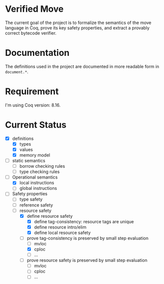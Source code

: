 # Verified Move

The current goal of the project is to formalize the semantics of the move language in Coq, prove its key safety properties, and extract a provably correct bytecode verifier.

# Documentation

The definitions used in the project are documented in more readable form in `document.*`.

# Requirement

I'm using Coq version: 8.16.

# Current Status
- [x] definitions
    - [x] types
    - [x] values
    - [x] memory model
- [ ] static semantics
    - [ ] borrow checking rules
    - [ ] type checking rules
- [ ] Operational semantics
    - [x] local instructions
    - [ ] global instructions
- [ ] Safety properties
    - [ ] type safety
    - [ ] reference safety
    - [ ] resource safety
        - [x] define resource safety
            - [x] define tag-consistency: resource tags are unique
            - [x] define resource intro/elim
            - [x] define local resource safety
        - [ ] prove tag-consistency is preserved by small step evaluation
            - [ ] mvloc
            - [x] cploc
            - [ ] ...
        - [ ] prove resource safety is preserved by small step evaluation
            - [ ] mvloc
            - [ ] cploc
            - [ ] ...
